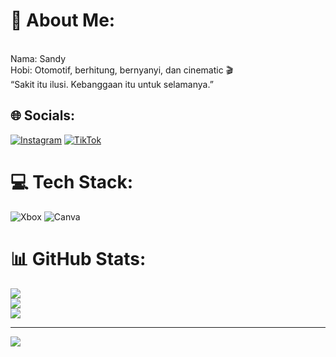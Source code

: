 # 💫 About Me:
<br>Nama: Sandy<br>Hobi: Otomotif, berhitung, bernyanyi, dan cinematic 🎬<br>“Sakit itu ilusi. Kebanggaan itu untuk selamanya.”


## 🌐 Socials:
[![Instagram](https://img.shields.io/badge/Instagram-%23E4405F.svg?logo=Instagram&logoColor=white)](https://instagram.com/sandy_uyyyy) [![TikTok](https://img.shields.io/badge/TikTok-%23000000.svg?logo=TikTok&logoColor=white)](https://tiktok.com/@setiaituhoax1111111) 

# 💻 Tech Stack:
![Xbox](https://img.shields.io/badge/xbox-%23107C10.svg?style=for-the-badge&logo=xbox&logoColor=white) ![Canva](https://img.shields.io/badge/Canva-%2300C4CC.svg?style=for-the-badge&logo=Canva&logoColor=white)
# 📊 GitHub Stats:
![](https://github-readme-stats.vercel.app/api?username=sandyerog-collab&theme=synthwave&hide_border=false&include_all_commits=false&count_private=false)<br/>
![](https://nirzak-streak-stats.vercel.app/?user=sandyerog-collab&theme=synthwave&hide_border=false)<br/>
![](https://github-readme-stats.vercel.app/api/top-langs/?username=sandyerog-collab&theme=synthwave&hide_border=false&include_all_commits=false&count_private=false&layout=compact)

---
[![](https://visitcount.itsvg.in/api?id=sandyerog-collab&icon=0&color=0)](https://visitcount.itsvg.in)

<!-- Proudly created with GPRM ( https://gprm.itsvg.in ) -->
